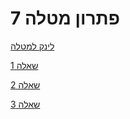 # פתרון מטלה 7

[לינק למטלה](https://github.com/erelsgl-at-ariel/research-5783/blob/main/07-python-numstack/homework.pdf)

[שאלה 1](https://github.com/VictoKu1/ResearchAlgorithmsCourse1/blob/main/Ex7/Question1.ipynb)

[שאלה 2](https://github.com/VictoKu1/ResearchAlgorithmsCourse1/blob/main/Ex7/Question2.ipynb)

[שאלה 3](https://github.com/VictoKu1/ResearchAlgorithmsCourse1/blob/main/Ex7/Question3.md)















